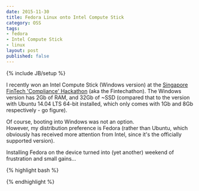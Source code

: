 ```yaml
---
date: 2015-11-30
title: Fedora Linux onto Intel Compute Stick
category: OSS
tags:
- fedora
- Intel Compute Stick
- linux
layout: post
published: false
---
```

{% include JB/setup %}

I recently won an Intel Compute Stick (Windows version) at the [Singapore FinTech 'Compliance' Hackathon](http://e27.co/event/fintechathon/)
(aka the Fintechathon).  The Windows version has 2Gb of RAM, and 32Gb of ~SSD 
(compared that to the version with Ubuntu 14.04 LTS 64-bit installed, which only comes with 1Gb and 8Gb respectively - go figure).

Of course, booting into Windows was not an option.  
However, my distribution preference is Fedora (rather than Ubuntu, 
which obviously has received more attention from Intel, since it's the officially supported version).

Installing Fedora on the device turned into (yet another) weekend of frustration and small gains...


{% highlight bash %}


{% endhighlight %}
